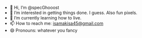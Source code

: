 - 👋 Hi, I’m @specGhooost
- 👀 I’m interested in getting things done. I guess. Also fun pixels.
- 🌱 I’m currently learning how to live.
- 📫 How to reach me: isamakisa45@gmail.com
- 😄 Pronouns: whatever you fancy

<!---
specGhooost/specGhooost is a ✨ special ✨ repository because its `README.md` (this file) appears on your GitHub profile.
You can click the Preview link to take a look at your changes.
--->
